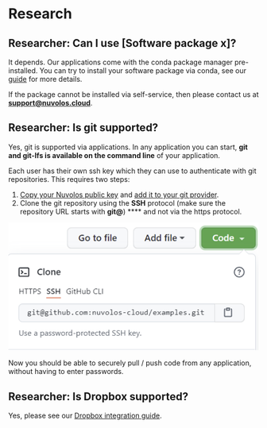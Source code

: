 # Research

## Researcher: Can I use \[Software package x]?

It depends. Our applications come with the conda package manager pre-installed. You can try to install your software package via conda, see our [guide](../getting-started/work-with-applications/install-a-software-package.md) for more details.

If the package cannot be installed via self-service, then please contact us at [**support@nuvolos.cloud**](mailto:support@nuvolos.cloud).

## Researcher: Is git supported?

Yes, git is supported via applications. In any application you can start, **git and git-lfs is available on the command line** of your application.

Each user has their own ssh key which they can use to authenticate with git repositories. This requires two steps:

1. [Copy your Nuvolos public key](https://az.nuvolos.cloud/user/settings/ssh) and [add it to your git provider](https://docs.github.com/en/github/authenticating-to-github/connecting-to-github-with-ssh/adding-a-new-ssh-key-to-your-github-account).
2. Clone the git repository using the **SSH** protocol (make sure the repository URL starts with **git@**) **** and not via the https protocol.

![](<../.gitbook/assets/image (13).png>)

Now you should be able to securely pull / push code from any application, without having to enter passwords.

## Researcher: Is Dropbox supported?

Yes, please see our [Dropbox integration guide](../getting-started/work-with-files/dropbox-synchronization.md).
